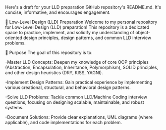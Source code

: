 Here's a draft for your LLD preparation GitHub repository's README.md. It's concise, informative, and encourages engagement.

🚀 Low-Level Design (LLD) Preparation
Welcome to my personal repository for Low-Level Design (LLD) preparation! This repository is a dedicated space to practice, implement, and solidify my understanding of object-oriented design principles, design patterns, and common LLD interview problems.

🎯 Purpose
The goal of this repository is to:

-Master LLD Concepts: Deepen my knowledge of core OOP principles (Abstraction, Encapsulation, Inheritance, Polymorphism), SOLID principles, and other design heuristics (DRY, KISS, YAGNI).

-Implement Design Patterns: Gain practical experience by implementing various creational, structural, and behavioral design patterns.

-Solve LLD Problems: Tackle common LLD/Machine Coding interview questions, focusing on designing scalable, maintainable, and robust systems.

-Document Solutions: Provide clear explanations, UML diagrams (where applicable), and code implementations for each problem.
